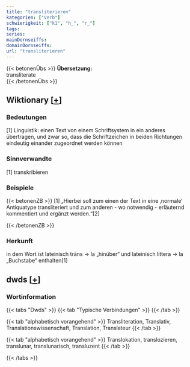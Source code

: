 ```yaml
---
title: "transliterieren"
kategorien: ["Verb"]
schwierigkeit: ["k1", "h_", "r_"]
tags:
series:
mainDornseiffs:
domainDornseiffs:
url: "transliterieren"
---
```


{{< betonenÜbs >}}
**Übersetzung:**  
transliterate  
{{< /betonenÜbs >}}

## Wiktionary [[+](https://de.wiktionary.org/wiki/transliterieren)]

### Bedeutungen
[1] Linguistik: einen Text von einem Schriftsystem in ein anderes übertragen, und zwar so, dass die Schriftzeichen in beiden Richtungen eindeutig einander zugeordnet werden können  

### Sinnverwandte
[1] transkribieren  

### Beispiele
{{< betonenZB >}}
[1] „Hierbei soll zum einen der Text in eine ‚normale‘ Antiquatype transliteriert und zum anderen - wo notwendig - erläuternd kommentiert und ergänzt werden.“[2]  

{{< /betonenZB >}}
### Herkunft
in dem Wort ist lateinisch trāns → la „hinüber“ und lateinisch littera → la „Buchstabe“ enthalten[1]  



## dwds [[+](https://www.dwds.de/wb/transliterieren)]

### Wortinformation
{{< tabs "Dwds" >}}
{{< tab "Typische Verbindungen" >}}
{{< /tab >}}

{{< tab "alphabetisch vorangehend" >}}
Transliteration, Translativ, Translationswissenschaft, Translation, Translateur
{{< /tab >}}

{{< tab "alphabetisch vorangehend" >}}
Translokation, translozieren, translunar, translunarisch, transluzent
{{< /tab >}}

{{< /tabs >}}

